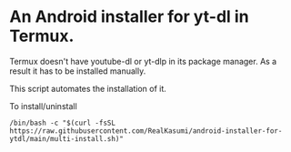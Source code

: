 # An Android installer for yt-dl in Termux.

Termux doesn't have youtube-dl or yt-dlp in its package manager. As a result it has to be installed manually.

This script automates the installation of it.

To install/uninstall

```/bin/bash -c "$(curl -fsSL https://raw.githubusercontent.com/RealKasumi/android-installer-for-ytdl/main/multi-install.sh)"```
